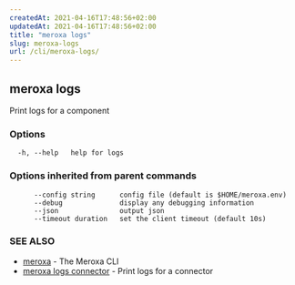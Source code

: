 ```yaml
---
createdAt: 2021-04-16T17:48:56+02:00
updatedAt: 2021-04-16T17:48:56+02:00
title: "meroxa logs"
slug: meroxa-logs
url: /cli/meroxa-logs/
---
```

## meroxa logs

Print logs for a component

### Options

```
  -h, --help   help for logs
```

### Options inherited from parent commands

```
      --config string      config file (default is $HOME/meroxa.env)
      --debug              display any debugging information
      --json               output json
      --timeout duration   set the client timeout (default 10s)
```

### SEE ALSO

* [meroxa](/cli/meroxa/)	 - The Meroxa CLI
* [meroxa logs connector](/cli/meroxa-logs-connector/)	 - Print logs for a connector

